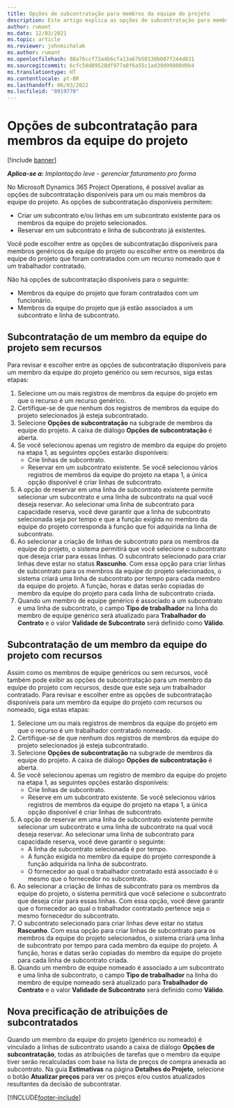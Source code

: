 ```yaml
---
title: Opções de subcontratação para membros da equipe do projeto
description: Este artigo explica as opções de subcontratação para membros da equipe do projeto no Microsoft Dynamics 365 Project Operations.
author: rumant
ms.date: 12/03/2021
ms.topic: article
ms.reviewer: johnmichalak
ms.author: rumant
ms.openlocfilehash: 88a76ccf73a4b6cfa13a67b50130b007f244d831
ms.sourcegitcommit: 6cfc50d89528df977a8f6a55c1ad39d99800d9b4
ms.translationtype: HT
ms.contentlocale: pt-BR
ms.lasthandoff: 06/03/2022
ms.locfileid: "8919770"
---
```

# <a name="subcontracting-options-for-project-team-members"></a>Opções de subcontratação para membros da equipe do projeto

[!include [banner](../../includes/dataverse-preview.md)]

_**Aplica-se a:** Implantação leve - gerenciar faturamento pro forma_

No Microsoft Dynamics 365 Project Operations, é possível avaliar as opções de subcontratação disponíveis para um ou mais membros da equipe do projeto. As opções de subcontratação disponíveis permitem:

- Criar um subcontrato e/ou linhas em um subcontrato existente para os membros da equipe do projeto selecionados. 
- Reservar em um subcontrato e linha de subcontrato já existentes. 

Você pode escolher entre as opções de subcontratação disponíveis para membros genéricos da equipe do projeto ou escolher entre os membros da equipe do projeto que foram contratados com um recurso nomeado que é um trabalhador contratado. 

Não há opções de subcontratação disponíveis para o seguinte:

- Membros da equipe do projeto que foram contratados com um funcionário. 
- Membros da equipe do projeto que já estão associados a um subcontrato e linha de subcontrato. 

## <a name="subcontracting-an-unstaffed-project-team-member"></a>Subcontratação de um membro da equipe do projeto sem recursos

Para revisar e escolher entre as opções de subcontratação disponíveis para um membro da equipe do projeto genérico ou sem recursos, siga estas etapas:

1. Selecione um ou mais registros de membros da equipe do projeto em que o recurso é um recurso genérico.
2. Certifique-se de que nenhum dos registros de membros da equipe do projeto selecionados já esteja subcontratado. 
3. Selecione **Opções de subcontratação** na subgrade de membros da equipe do projeto. A caixa de diálogo **Opções de subcontratação** é aberta. 
4. Se você selecionou apenas um registro de membro da equipe do projeto na etapa 1, as seguintes opções estarão disponíveis:
    - Crie linhas de subcontrato. 
    - Reservar em um subcontrato existente. Se você selecionou vários registros de membros da equipe do projeto na etapa 1, a única opção disponível é criar linhas de subcontrato.
5. A opção de reservar em uma linha de subcontrato existente permite selecionar um subcontrato e uma linha de subcontrato na qual você deseja reservar. Ao selecionar uma linha de subcontrato para capacidade reserva, você deve garantir que a linha de subcontrato selecionada seja por tempo e que a função exigida no membro da equipe do projeto corresponda à função que foi adquirida na linha de subcontrato.
6. Ao selecionar a criação de linhas de subcontrato para os membros da equipe do projeto, o sistema permitirá que você selecione o subcontrato que deseja criar para essas linhas. O subcontrato selecionado para criar linhas deve estar no status **Rascunho**. Com essa opção para criar linhas de subcontrato para os membros da equipe do projeto selecionados, o sistema criará uma linha de subcontrato por tempo para cada membro da equipe do projeto. A função, horas e datas serão copiadas do membro da equipe do projeto para cada linha de subcontrato criada. 
7. Quando um membro de equipe genérico é associado a um subcontrato e uma linha de subcontrato, o campo **Tipo de trabalhador** na linha do membro de equipe genérico será atualizado para **Trabalhador do Contrato** e o valor **Validade de Subcontrato** será definido como **Válido**.

## <a name="subcontracting-a-staffed-project-team-member"></a>Subcontratação de um membro da equipe do projeto com recursos

Assim como os membros de equipe genéricos ou sem recursos, você também pode exibir as opções de subcontratação para um membro da equipe do projeto com recursos, desde que este seja um trabalhador contratado. Para revisar e escolher entre as opções de subcontratação disponíveis para um membro da equipe do projeto com recursos ou nomeado, siga estas etapas:

1. Selecione um ou mais registros de membros da equipe do projeto em que o recurso é um trabalhador contratado nomeado.
2. Certifique-se de que nenhum dos registros de membros da equipe do projeto selecionados já esteja subcontratado. 
3. Selecione **Opções de subcontratação** na subgrade de membros da equipe do projeto. A caixa de diálogo **Opções de subcontratação** é aberta. 
4. Se você selecionou apenas um registro de membro da equipe do projeto na etapa 1, as seguintes opções estarão disponíveis:
      - Crie linhas de subcontrato.
      - Reserve em um subcontrato existente.
  Se você selecionou vários registros de membros da equipe do projeto na etapa 1, a única opção disponível é criar linhas de subcontrato.
5. A opção de reservar em uma linha de subcontrato existente permite selecionar um subcontrato e uma linha de subcontrato na qual você deseja reservar. Ao selecionar uma linha de subcontrato para capacidade reserva, você deve garantir o seguinte:
      - A linha de subcontrato selecionada é por tempo. 
      - A função exigida no membro da equipe do projeto corresponde à função adquirida na linha de subcontrato. 
      - O fornecedor ao qual o trabalhador contratado está associado é o mesmo que o fornecedor no subcontrato.
6. Ao selecionar a criação de linhas de subcontrato para os membros da equipe do projeto, o sistema permitirá que você selecione o subcontrato que deseja criar para essas linhas. Com essa opção, você deve garantir que o fornecedor ao qual o trabalhador contratado pertence seja o mesmo fornecedor do subcontrato. 
7. O subcontrato selecionado para criar linhas deve estar no status **Rascunho**. Com essa opção para criar linhas de subcontrato para os membros da equipe do projeto selecionados, o sistema criará uma linha de subcontrato por tempo para cada membro da equipe do projeto. A função, horas e datas serão copiadas do membro da equipe do projeto para cada linha de subcontrato criada.  
8. Quando um membro de equipe nomeado é associado a um subcontrato e uma linha de subcontrato, o campo **Tipo de trabalhador** na linha do membro de equipe nomeado será atualizado para **Trabalhador do Contrato** e o valor **Validade de Subcontrato** será definido como **Válido**.

## <a name="re-costing-subcontractor-assignments"></a>Nova precificação de atribuições de subcontratados

Quando um membro da equipe do projeto (genérico ou nomeado) é vinculado a linhas de subcontrato usando a caixa de diálogo **Opções de subcontratação**, todas as atribuições de tarefas que o membro da equipe tiver serão recalculadas com base na lista de preços de compra anexada ao subcontrato. Na guia **Estimativas** na página **Detalhes do Projeto**, selecione o botão **Atualizar preços** para ver os preços e/ou custos atualizados resultantes da decisão de subcontratar.

[!INCLUDE[footer-include](../../includes/footer-banner.md)]
